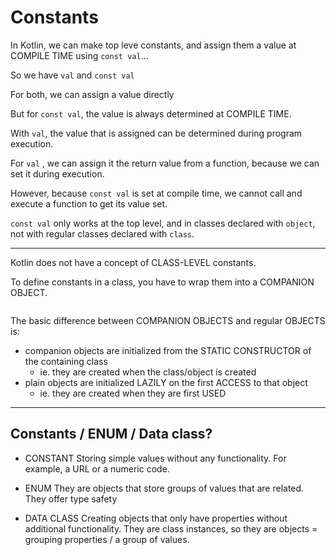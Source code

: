 # Constants

In Kotlin, we can make top leve constants, and assign them a value at COMPILE
TIME using `const val`...

So we have `val` and `const val`

For both, we can assign a value directly

But for `const val`, the value is always determined at COMPILE TIME.

With `val`, the value that is assigned can be determined during program
execution.

For `val` , we can assign it the return value from a function, because we can
set it during execution.

However, because `const val` is set at compile time, we cannot call and execute
a function to get its value set.

`const val` only works at the top level, and in classes declared with `object`,
not with regular classes declared with `class`.

----
Kotlin does not have a concept of CLASS-LEVEL constants.

To define constants in a class, you have to wrap them into a COMPANION OBJECT.

```kotlin

```

The basic difference between COMPANION OBJECTS and regular OBJECTS is:
- companion objects are initialized from the STATIC CONSTRUCTOR of the
  containing class
  - ie. they are created when the class/object is created
- plain objects are initialized LAZILY on the first ACCESS to that object
  - ie. they are created when they are first USED

---
## Constants / ENUM / Data class?

- CONSTANT
Storing simple values without any functionality.
For example, a URL or a numeric code.

- ENUM
They are objects that store groups of values that are related.
They offer type safety

- DATA CLASS
Creating objects that only have properties without additional functionality.
  They are class instances, so they are objects = grouping properties / a group
  of values.
